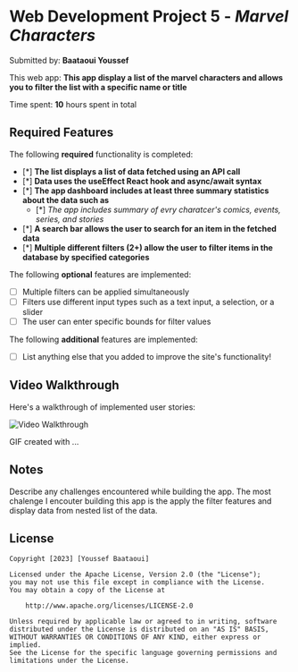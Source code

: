 # Web Development Project 5 - *Marvel Characters*

Submitted by: **Baataoui Youssef**

This web app: **This app display a list of the marvel characters and  allows you to filter the list with a specific name or title**

Time spent: **10** hours spent in total

## Required Features

The following **required** functionality is completed:

- [*] **The list displays a list of data fetched using an API call**
- [*] **Data uses the useEffect React hook and async/await syntax**
- [*] **The app dashboard includes at least three summary statistics about the data such as**
  - [*] *The app includes summary of evry charatcer's comics, events, series, and stories*
- [*] **A search bar allows the user to search for an item in the fetched data**
- [*] **Multiple different filters (2+) allow the user to filter items in the database by specified categories**

The following **optional** features are implemented:

- [ ] Multiple filters can be applied simultaneously
- [ ] Filters use different input types such as a text input, a selection, or a slider
- [ ] The user can enter specific bounds for filter values

The following **additional** features are implemented:

* [ ] List anything else that you added to improve the site's functionality!

## Video Walkthrough

Here's a walkthrough of implemented user stories:



<img src='https://imgur.com/TbjCcQ5.gif' title='Video Walkthrough' width='' alt='Video Walkthrough' />

<!-- Replace this with whatever GIF tool you used! -->
GIF created with ...  
<!-- Recommended tools:
[Kap](https://getkap.co/) for macOS
[ScreenToGif](https://www.screentogif.com/) for Windows
[peek](https://github.com/phw/peek) for Linux. -->

## Notes

Describe any challenges encountered while building the app.
The most chalenge I encouter building this app is the apply the filter features and display data from nested list of the data. 

## License

    Copyright [2023] [Youssef Baataoui]

    Licensed under the Apache License, Version 2.0 (the "License");
    you may not use this file except in compliance with the License.
    You may obtain a copy of the License at

        http://www.apache.org/licenses/LICENSE-2.0

    Unless required by applicable law or agreed to in writing, software
    distributed under the License is distributed on an "AS IS" BASIS,
    WITHOUT WARRANTIES OR CONDITIONS OF ANY KIND, either express or implied.
    See the License for the specific language governing permissions and
    limitations under the License.
